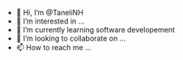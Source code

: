 - 👋 Hi, I’m @TaneliNH
- 👀 I’m interested in ...
- 🌱 I’m currently learning software developement
- 💞️ I’m looking to collaborate on ...
- 📫 How to reach me ...

<!---
TaneliNH/TaneliNH is a ✨ special ✨ repository because its `README.md` (this file) appears on your GitHub profile.
You can click the Preview link to take a look at your changes.
--->
